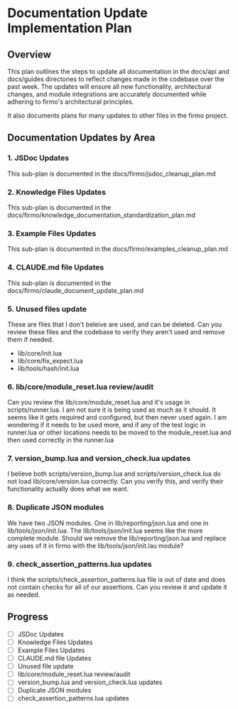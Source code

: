 # Documentation Update Implementation Plan

## Overview

This plan outlines the steps to update all documentation in the docs/api and docs/guides directories to reflect
changes made in the codebase over the past week. The updates will ensure all new functionality, architectural
changes, and module integrations are accurately documented while adhering to firmo's architectural principles.

It also documents plans for many updates to other files in the firmo project.

## Documentation Updates by Area

### 1. JSDoc Updates

This sub-plan is documented in the docs/firmo/jsdoc_cleanup_plan.md

### 2. Knowledge Files Updates

This sub-plan is documented in the docs/firmo/knowledge_documentation_standardization_plan.md

### 3. Example Files Updates

This sub-plan is documented in the docs/firmo/examples_cleanup_plan.md

### 4. CLAUDE.md file Updates

This sub-plan is documented in the docs/firmo/claude_document_update_plan.md

### 5. Unused files update

These are files that I don't beleive are used, and can be deleted. Can you review these files and
the codebase to verify they aren't used and remove them if needed.

- lib/core/init.lua
- lib/core/fix_expect.lua
- lib/tools/hash/init.lua

### 6. lib/core/module_reset.lua review/audit

Can you review the lib/core/module_reset.lua and it's usage in scripts/runner.lua. I am not sure it is
being used as much as it should. It seems like it gets required and configured, but then never used again.
I am wondering if it needs to be used more, and if any of the test logic in runner.lua or other locations
needs to be moved to the module_reset.lua and then used correctly in the runner.lua

### 7. version_bump.lua and version_check.lua updates

I believe both scripts/version_bump.lua and scripts/version_check.lua do not load lib/core/version.lua correctly.
Can you verify this, and verify their functionality actually does what we want.

### 8. Duplicate JSON modules

We have two JSON modules. One in lib/reporting/json.lua and one in lib/tools/json/init.lua.
The lib/tools/json/init.lua seems like the more complete module. Should we remove the
lib/reporting/json.lua and replace any uses of it in firmo with the lib/tools/json/init.lau module?

### 9. check_assertion_patterns.lua updates

I think the scripts/check_assertion_patterns.lua file is out of date and does not contain checks
for all of our assertions. Can you review it and update it as needed.

## Progress

- [ ] JSDoc Updates
- [ ] Knowledge Files Updates
- [ ] Example Files Updates
- [ ] CLAUDE.md file Updates
- [ ] Unused file update
- [ ] lib/core/module_reset.lua review/audit
- [ ] version_bump.lua and version_check.lua updates
- [ ] Duplicate JSON modules
- [ ] check_assertion_patterns.lua updates

